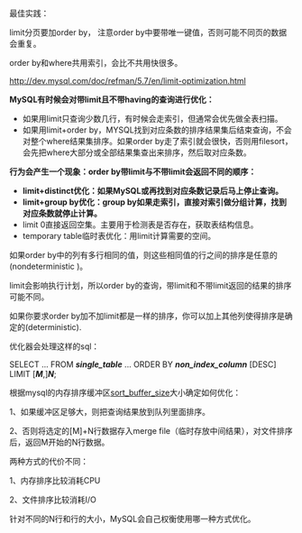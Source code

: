 最佳实践：

limit分页要加order by， 注意order by中要带唯一键值，否则可能不同页的数据会重复。

order by和where共用索引，会比不共用快很多。

[http:\/\/dev.mysql.com\/doc\/refman\/5.7\/en\/limit-optimization.html](http://dev.mysql.com/doc/refman/5.7/en/limit-optimization.html)

**MySQL有时候会对带limit且不带having的查询进行优化：**

* 如果用limit只查询少数几行，有时候会走索引，但通常会优先做全表扫描。
* 如果用limit+order by，MYSQL找到对应条数的排序结果集后结束查询，不会对整个where结果集排序。如果order by走了索引就会很快，否则用filesort，会先把where大部分或全部结果集查出来排序，然后取对应条数。

**行为会产生一个现象：order by带limit与不带limit会返回不同的顺序：**

* **limit+distinct优化：如果MySQL或再找到对应条数记录后马上停止查询。**
* **limit+group by优化：group by如果走索引，直接对索引做分组计算，找到对应条数就停止计算。**
* limit 0直接返回空集。主要用于检测表是否存在，获取表结构信息。
* temporary table临时表优化：用limit计算需要的空间。

如果order by中的列有多行相同的值，则这些相同值的行之间的排序是任意的\(nondeterministic \)。

limit会影响执行计划，所以order by的查询，带limit和不带limit返回的结果的排序可能不同。

如果你要求order by加不加limit都是一样的排序，你可以加上其他列使得排序是确定的\(deterministic\).

优化器会处理这样的sql：

SELECT ... FROM _**single\_table**_ ... ORDER BY _**non\_index\_column**_ \[DESC\] LIMIT \[_**M**_,\]_**N**_;

根据mysql的内存排序缓冲区[sort\_buffer\_size](http://dev.mysql.com/doc/refman/5.7/en/server-system-variables.html#sysvar_sort_buffer_size)大小确定如何优化：

1、如果缓冲区足够大，则把查询结果放到队列里面排序。

2、否则将选定的\[M\]+N行数据存入merge file（临时存放中间结果），对文件排序后，返回M开始的N行数据。

两种方式的代价不同：

1、内存排序比较消耗CPU

2、文件排序比较消耗I\/O

针对不同的N行和行的大小，MySQL会自己权衡使用哪一种方式优化。

